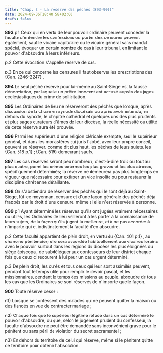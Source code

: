```yaml
---
title: "Chap. 2 - La réserve des péchés (893-900)"
date: 2024-09-06T18:40:58+02:00
draft: false
---
```




**893**
p.1 Ceux qui en vertu de leur pouvoir ordinaire peuvent concéder la faculté
d'entendre les confessions ou porter des censures peuvent également,
sauf le vicaire capitulaire ou le vicaire général sans mandat spécial,
évoquer un certain nombre de cas à leur tribunal,
en limitant le pouvoir d'absoudre à leurs inférieurs.

p.2 Cette évocation s'appelle réserve de cas.

p.3 En ce qui concerne les censures il faut observer les prescriptions des
{Can. 2246-2247} .

**894**
Le seul péché réservé pour lui-même au Saint-Siège est la fausse dénonciation,
par laquelle un prêtre innocent est accusé auprès des juges ecclésiastiques du
crime de sollicitation.

**895**
Les Ordinaires de lieu ne réserveront des péchés que lorsque,
après discussion de la chose en synode diocésain ou après avoir entendu,
en dehors du synode, le chapitre cathédral et quelques uns des plus prudents et
plus sages curateurs d'âmes de leur diocèse,
la réelle nécessité ou utilité de cette réserve aura été prouvée.

**896**
Parmi les supérieurs d'une religion cléricale exempte,
seul le supérieur général, et dans les monastères sui juris l'abbé,
avec leur propre conseil, peuvent se réserver, comme dit plus haut,
les péchés de leurs sujets, les {Can. 518 p.1} ; {Can. 519} demeurant saufs.

**897** 
Les cas réservés seront peu nombreux,
c'est-à-dire trois ou tout au plus quatre,
parmi les crimes externes les plus graves et les plus atroces,
spécifiquement déterminés; la réserve ne demeurera pas plus longtemps en
vigueur que nécessaire pour extirper un vice insolite ou pour restaurer la
discipline chrétienne défaillante.

**898**
On s'abstiendra de réserver des péchés qui le sont déjà au Saint-Siège,
fût-ce moyennant censure et d'une façon générale des péchés déjà frappés par le
droit d'une censure, même si elle n'est réservée à personne.

**899**
p.1 Ayant déterminé les réserves qu'ils ont jugées vraiment nécessaires ou
utiles, les Ordinaires de lieu veilleront à les porter à la connaissance de
leurs sujets, de la façon qu'ils jugent la meilleure,
et à ne pas accorder à n'importe qui et indistinctement la faculté d'en
absoudre.

p.2 Cette faculté appartient de plein droit, en vertu du {Can.
401 p.1} , au chanoine pénitencier; elle sera accordée habituellement aux
vicaires forains avec le pouvoir, surtout dans les régions du diocèse les plus
éloignées du siège épiscopal, de subdéléguer aux confesseurs de leur district
chaque fois que ceux ci recourent à lui pour un cas urgent déterminé.

p.3 De plein droit, les curés et tous ceux qui leur sont assimilés peuvent,
pendant tout le temps utile pour remplir le devoir pascal,
et les missionnaires, pendant le temps des missions au peuple,
absoudre de tous les cas que les Ordinaires se sont réservés de n'importe
quelle façon.

**900**
Toute réserve cesse :

n1) Lorsque se confessent des malades qui ne peuvent quitter la maison ou des
fiancés en vue de contracter mariage ;

n2) Chaque fois que le supérieur légitime refuse dans un cas déterminé le
pouvoir d'absoudre, ou que, selon le jugement prudent du confesseur,
la faculté d'absoudre ne peut être demandée sans inconvénient grave pour le
pénitent ou sans péril de violation du secret sacramentel ;

n3) En dehors du territoire de celui qui réserve,
même si le pénitent quitte ce territoire pour obtenir l'absolution.

